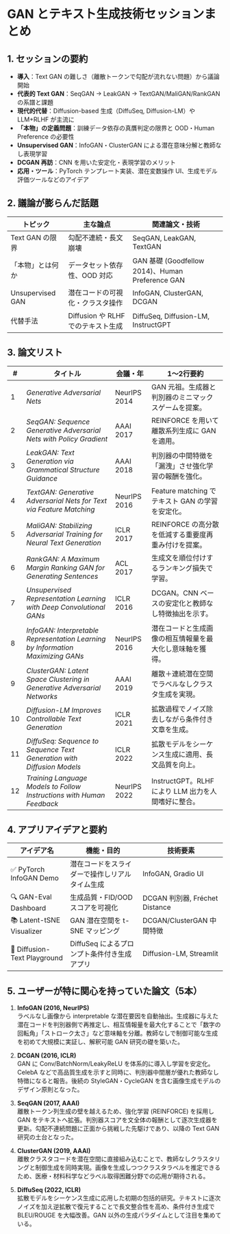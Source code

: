 # GAN とテキスト生成技術セッションまとめ

## 1. セッションの要約
- **導入**：Text GAN の難しさ（離散トークンで勾配が流れない問題）から議論開始  
- **代表的 Text GAN**：SeqGAN → LeakGAN → TextGAN/MaliGAN/RankGAN の系譜と課題  
- **現代的代替**：Diffusion-based 生成（DiffuSeq, Diffusion-LM）や LLM+RLHF が主流に  
- **「本物」の定義問題**：訓練データ依存の真贋判定の限界と OOD・Human Preference の必要性  
- **Unsupervised GAN**：InfoGAN・ClusterGAN による潜在意味分解と教師なし表現学習  
- **DCGAN 再訪**：CNN を用いた安定化・表現学習のメリット  
- **応用・ツール**：PyTorch テンプレート実装、潜在変数操作 UI、生成モデル評価ツールなどのアイデア

## 2. 議論が膨らんだ話題
| トピック | 主な論点 | 関連論文・技術 |
|----------|----------|----------------|
| Text GAN の限界 | 勾配不連続・長文崩壊 | SeqGAN, LeakGAN, TextGAN |
| 「本物」とは何か | データセット依存性、OOD 対応 | GAN 基礎 (Goodfellow 2014)、Human Preference GAN |
| Unsupervised GAN | 潜在コードの可視化・クラスタ操作 | InfoGAN, ClusterGAN, DCGAN |
| 代替手法 | Diffusion や RLHF でのテキスト生成 | DiffuSeq, Diffusion-LM, InstructGPT |

## 3. 論文リスト
| # | タイトル | 会議・年 | 1〜2行要約 |
|---|----------|----------|------------|
| 1 | *Generative Adversarial Nets* | NeurIPS 2014 | GAN 元祖。生成器と判別器のミニマックスゲームを提案。 |
| 2 | *SeqGAN: Sequence Generative Adversarial Nets with Policy Gradient* | AAAI 2017 | REINFORCE を用いて離散系列生成に GAN を適用。 |
| 3 | *LeakGAN: Text Generation via Grammatical Structure Guidance* | AAAI 2018 | 判別器の中間特徴を「漏洩」させ強化学習の報酬を強化。 |
| 4 | *TextGAN: Generative Adversarial Nets for Text via Feature Matching* | NeurIPS 2016 | Feature matching でテキスト GAN の学習を安定化。 |
| 5 | *MaliGAN: Stabilizing Adversarial Training for Neural Text Generation* | ICLR 2017 | REINFORCE の高分散を低減する重要度再重み付けを提案。 |
| 6 | *RankGAN: A Maximum Margin Ranking GAN for Generating Sentences* | ACL 2017 | 生成文を順位付けするランキング損失で学習。 |
| 7 | *Unsupervised Representation Learning with Deep Convolutional GANs* | ICLR 2016 | DCGAN。CNN ベースの安定化と教師なし特徴抽出を示す。 |
| 8 | *InfoGAN: Interpretable Representation Learning by Information Maximizing GANs* | NeurIPS 2016 | 潜在コードと生成画像の相互情報量を最大化し意味軸を獲得。 |
| 9 | *ClusterGAN: Latent Space Clustering in Generative Adversarial Networks* | AAAI 2019 | 離散＋連続潜在空間でラベルなしクラスタ生成を実現。 |
|10 | *Diffusion-LM Improves Controllable Text Generation* | ICLR 2021 | 拡散過程でノイズ除去しながら条件付き文章を生成。 |
|11 | *DiffuSeq: Sequence to Sequence Text Generation with Diffusion Models* | ICLR 2022 | 拡散モデルをシーケンス生成に適用、長文品質を向上。 |
|12 | *Training Language Models to Follow Instructions with Human Feedback* | NeurIPS 2022 | InstructGPT。RLHF により LLM 出力を人間嗜好に整合。 |

## 4. アプリアイデアと要約
| アイデア名 | 機能・目的 | 技術要素 |
|------------|-----------|----------|
| ✅ PyTorch InfoGAN Demo | 潜在コードをスライダーで操作しリアルタイム生成 | InfoGAN, Gradio UI |
| 🔍 GAN-Eval Dashboard | 生成品質・FID/OOD スコアを可視化 | DCGAN 判別器, Fréchet Distance |
| 📚 Latent-tSNE Visualizer | GAN 潜在空間を t-SNE マッピング | DCGAN/ClusterGAN 中間特徴 |
| 📱 Diffusion-Text Playground | DiffuSeq によるプロンプト条件付き生成アプリ | Diffusion-LM, Streamlit |

## 5. ユーザーが特に関心を持っていた論文（5本）
1. **InfoGAN (2016, NeurIPS)**  
   ラベルなし画像から interpretable な潜在要因を自動抽出。生成器に与えた潜在コードを判別器側で再推定し、相互情報量を最大化することで「数字の回転角」「ストローク太さ」など意味軸を分離。教師なしで制御可能な生成を初めて大規模に実証し、解釈可能 GAN 研究の礎を築いた。

2. **DCGAN (2016, ICLR)**  
   GAN に Conv/BatchNorm/LeakyReLU を体系的に導入し学習を安定化。CelebA などで高品質生成を示すと同時に、判別器中間層が優れた教師なし特徴になると報告。後続の StyleGAN・CycleGAN を含む画像生成モデルのデザイン原則となった。

3. **SeqGAN (2017, AAAI)**  
   離散トークン列生成の壁を越えるため、強化学習 (REINFORCE) を採用し GAN をテキストへ拡張。判別器スコアを文全体の報酬として逐次生成器を更新。勾配不連続問題に正面から挑戦した先駆けであり、以降の Text GAN 研究の土台となった。

4. **ClusterGAN (2019, AAAI)**  
   離散クラスタコードを潜在空間に直接組み込むことで、教師なしクラスタリングと制御生成を同時実現。画像を生成しつつクラスタラベルを推定できるため、医療・材料科学などラベル取得困難分野での応用が期待される。

5. **DiffuSeq (2022, ICLR)**  
   拡散モデルをシーケンス生成に応用した初期の包括的研究。テキストに逐次ノイズを加え逆拡散で復元することで長文整合性を高め、条件付き生成で BLEU/ROUGE を大幅改善。GAN 以外の生成パラダイムとして注目を集めている。

